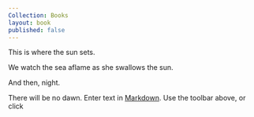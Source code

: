 ```yaml
---
Collection: Books
layout: book
published: false
---
```

This is where the sun sets.

We watch the sea aflame as she swallows the sun.

And then, night.

There will be no dawn.
Enter text in [Markdown](http://daringfireball.net/projects/markdown/). Use the toolbar above, or click